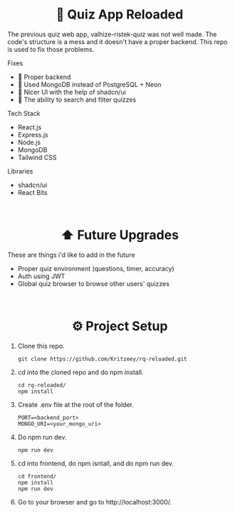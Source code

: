 <h1 align=center>📝 Quiz App Reloaded</h1>

The previous quiz web app, valhize-ristek-quiz was not well made. The code's structure is a mess and it doesn't have a proper backend. This repo is used to fix those problems.

Fixes
- 🔧 Proper backend
- 🍃 Used MongoDB instead of PostgreSQL + Neon
- 📱 Nicer UI with the help of shadcn/ui
- 🔎 The ability to search and filter quizzes
  
Tech Stack
- React.js
- Express.js
- Node.js
- MongoDB
- Tailwind CSS

Libraries
- shadcn/ui
- React Bits

<br>

<h1 align=center>⬆️ Future Upgrades</h1>

These are things i'd like to add in the future
- Proper quiz environment (questions, timer, accuracy)
- Auth using JWT
- Global quiz browser to browse other users' quizzes

<br>

<h1 align=center>⚙️ Project Setup</h1>

1. Clone this repo.
    ```
    git clone https://github.com/Kritzeey/rq-reloaded.git
    ```
2. cd into the cloned repo and do npm install.
    ```
    cd rq-reloaded/
    npm install
    ```
3. Create .env file at the root of the folder.

    ```
    PORT=<backend_port>
    MONGO_URI=<your_mongo_uri>
    ```
4. Do npm run dev.
    ```
    npm run dev
    ```
5. cd into frontend, do npm isntall, and do npm run dev.
    ```
    cd frontend/
    npm install
    npm run dev
    ```
6. Go to your browser and go to http://localhost:3000/.